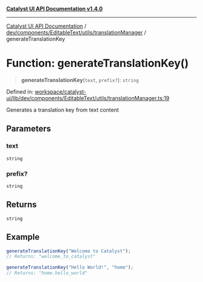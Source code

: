 [**Catalyst UI API Documentation v1.4.0**](../../../../../../README.md)

---

[Catalyst UI API Documentation](../../../../../../README.md) / [dev/components/EditableText/utils/translationManager](../README.md) / generateTranslationKey

# Function: generateTranslationKey()

> **generateTranslationKey**(`text`, `prefix?`): `string`

Defined in: [workspace/catalyst-ui/lib/dev/components/EditableText/utils/translationManager.ts:19](https://github.com/TheBranchDriftCatalyst/catalyst-ui/blob/main/lib/dev/components/EditableText/utils/translationManager.ts#L19)

Generates a translation key from text content

## Parameters

### text

`string`

### prefix?

`string`

## Returns

`string`

## Example

```ts
generateTranslationKey("Welcome to Catalyst");
// Returns: "welcome_to_catalyst"

generateTranslationKey("Hello World!", "home");
// Returns: "home.hello_world"
```
